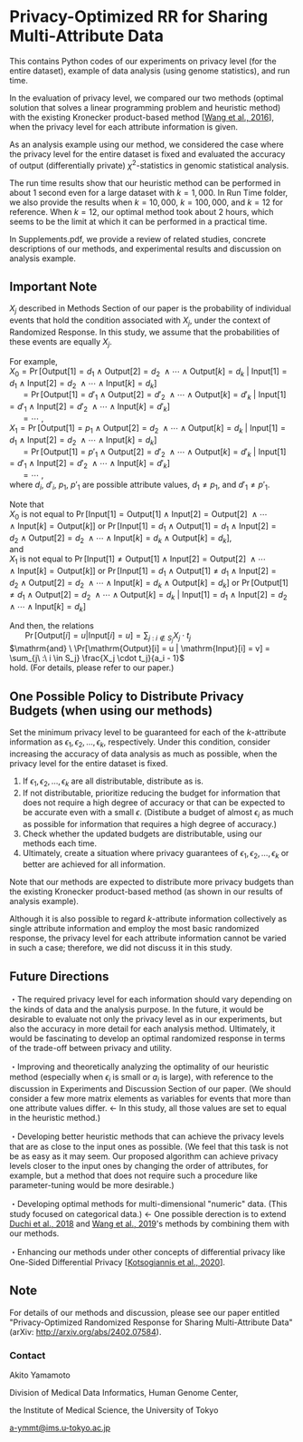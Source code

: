 # Privacy-Optimized RR for Sharing Multi-Attribute Data

This contains Python codes of our experiments on privacy level (for the entire dataset), example of data analysis (using genome statistics), and run time.

In the evaluation of privacy level, we compared our two methods (optimal solution that solves a linear programming problem and heuristic method) with the existing Kronecker product-based method [[Wang et al., 2016](https://ceur-ws.org/Vol-1558/paper35.pdf)], when the privacy level for each attribute information is given. 

As an analysis example using our method, we considered the case where the privacy level for the entire dataset is fixed and evaluated the accuracy of output (differentially private) $\chi^2$-statistics in genomic statistical analysis.

The run time results show that our heuristic method can be performed in about $1$ second even for a large dataset with $k = 1,000$. In Run Time folder, we also provide the results when $k = 10,000$, $k = 100,000$, and $k = 12$ for reference. When $k = 12$, our optimal method took about $2$ hours, which seems to be the limit at which it can be performed in a practical time.

In Supplements.pdf, we provide a review of related studies, concrete descriptions of our methods, and experimental results and discussion on analysis example.

## Important Note
$X_j$ described in Methods Section of our paper is the probability of individual events that hold the condition associated with $X_j$, under the context of Randomized Response. In this study, we assume that the probabilities of these events are equally $X_j$.

For example,  
$X_{0} = \Pr[\mathrm{Output}[1] = d_1 \ \land \ \mathrm{Output}[2] = d_2 \ \land \cdots \land \mathrm{Output}[k] = d_k \ | \ \mathrm{Input}[1] = d_1 \ \land \ \mathrm{Input}[2] = d_2 \ \land \cdots \land \mathrm{Input}[k] = d_k]$  
$\ \ \ \ \ = \Pr[\mathrm{Output}[1] = d'_1 \ \land \ \mathrm{Output}[2] = d'_2 \ \land \cdots \land \mathrm{Output}[k] = d'_k \ | \ \mathrm{Input}[1] = d'_1 \ \land \ \mathrm{Input}[2] = d'_2 \ \land \cdots \land \mathrm{Input}[k] = d'_k]$  
$\ \ \ \ \ = \cdots$  ,  
$X_1 = \Pr[\mathrm{Output}[1] = p_1 \ \land \ \mathrm{Output}[2] = d_2 \ \land \cdots \land \mathrm{Output}[k] = d_k \ | \ \mathrm{Input}[1] = d_1 \ \land \ \mathrm{Input}[2] = d_2 \ \land \cdots \land \mathrm{Input}[k] = d_k]$  
$\ \ \ \ \ = \Pr[\mathrm{Output}[1] = p'_1 \ \land \ \mathrm{Output}[2] = d'_2 \ \land \cdots \land \mathrm{Output}[k] = d'_k \ | \ \mathrm{Input}[1] = d'_1 \ \land \ \mathrm{Input}[2] = d'_2 \ \land \cdots \land \mathrm{Input}[k] = d'_k]$  
$\ \ \ \ \ = \cdots$  ,  
where $d_i, \ d'_i, \ p_1, \ p'_1$ are possible attribute values, $d_1 \neq p_1$, and $d'_1 \neq p'_1$.

Note that  
$X_{0}$ is not equal to $\Pr[\mathrm{Input}[1] = \mathrm{Output}[1] \ \land \ \mathrm{Input}[2] = \mathrm{Output}[2] \ \land \cdots \land \ \mathrm{Input}[k] = \mathrm{Output}[k]]$ or $\Pr[\mathrm{Input}[1] = d_1 \ \land \ \mathrm{Output}[1] = d_1 \ \land \ \mathrm{Input}[2] = d_2 \ \land \ \mathrm{Output}[2] = d_2 \ \land \cdots \land \mathrm{Input}[k] = d_k \ \land \ \mathrm{Output}[k] = d_k]$,  
and  
$X_1$ is not equal to $\Pr[\mathrm{Input}[1] \neq \mathrm{Output}[1] \ \land \ \mathrm{Input}[2] = \mathrm{Output}[2] \ \land \cdots \land \ \mathrm{Input}[k] = \mathrm{Output}[k]]$ or $\Pr[\mathrm{Input}[1] = d_1 \ \land \ \mathrm{Output}[1] \neq d_1 \ \land \ \mathrm{Input}[2] = d_2 \ \land \ \mathrm{Output}[2] = d_2 \ \land \cdots \land \mathrm{Input}[k] = d_k \ \land \ \mathrm{Output}[k] = d_k]$ or $\Pr[\mathrm{Output}[1] \neq d_1 \ \land \ \mathrm{Output}[2] = d_2 \ \land \cdots \land \mathrm{Output}[k] = d_k \ | \ \mathrm{Input}[1] = d_1 \ \land \ \mathrm{Input}[2] = d_2 \ \land \cdots \land \mathrm{Input}[k] = d_k]$

And then, the relations  
$\ \ \ \ \ \ \ \Pr[\mathrm{Output}[i] = u | \mathrm{Input}[i] = u] = \sum_{j\ :\ i \notin S_j} X_j \cdot t_j$  
$\mathrm{and} \ \Pr[\mathrm{Output}[i] = u | \mathrm{Input}[i] = v] = \sum_{j\ :\ i \in S_j} \frac{X_j \cdot t_j}{a_i - 1}$  
hold. (For details, please refer to our paper.)

## One Possible Policy to Distribute Privacy Budgets (when using our methods)

Set the minimum privacy level to be guaranteed for each of the $k$-attribute information as $\epsilon_1, \epsilon_2, \dots, \epsilon_k$, respectively. Under this condition, consider increasing the accuracy of data analysis as much as possible, when the privacy level for the entire dataset is fixed.

1. If $\epsilon_1, \epsilon_2, \dots, \epsilon_k$ are all distributable, distribute as is.
2. If not distributable, prioritize reducing the budget for information that does not require a high degree of accuracy or that can be expected to be accurate even with a small $\epsilon$. (Distibute a budget of almost $\epsilon_i$ as much as possible for information that requires a high degree of accuracy.)
3. Check whether the updated budgets are distributable, using our methods each time.
4. Ultimately, create a situation where privacy guarantees of $\epsilon_1, \epsilon_2, \dots, \epsilon_k$ or better are achieved for all information.

Note that our methods are expected to distribute more privacy budgets than the existing Kronecker product-based method (as shown in our results of analysis example).

Although it is also possible to regard $k$-attribute information collectively as single attribute information and employ the most basic randomized response, the privacy level for each attribute information cannot be varied in such a case; therefore, we did not discuss it in this study.

## Future Directions
・The required privacy level for each information should vary depending on the kinds of data and the analysis purpose. In the future, it would be desirable to evaluate not only the privacy level as in our experiments, but also the accuracy in more detail for each analysis method. Ultimately, it would be fascinating to develop an optimal randomized response in terms of the trade-off between privacy and utility.

・Improving and theoretically analyzing the optimality of our heuristic method (especially when $\epsilon_i$ is small or $a_i$ is large), with reference to the discussion in Experiments and Discussion Section of our paper. (We should consider a few more matrix elements as variables for events that more than one attribute values differ. ← In this study, all those values are set to equal in the heuristic method.)

・Developing better heuristic methods that can achieve the privacy levels that are as close to the input ones as possible. (We feel that this task is not be as easy as it may seem. Our proposed algorithm can achieve privacy levels closer to the input ones by changing the order of attributes, for example, but a method that does not require such a procedure like parameter-tuning would be more desirable.) 

・Developing optimal methods for multi-dimensional "numeric" data. (This study focused on categorical data.) ← One possible derection is to extend [Duchi et al., 2018](https://doi.org/10.1080/01621459.2017.1389735) and [Wang et al., 2019](https://ieeexplore.ieee.org/abstract/document/8731512)'s methods by combining them with our methods.

・Enhancing our methods under other concepts of differential privacy like One-Sided Differential Privacy [[Kotsogiannis et al., 2020](https://ieeexplore.ieee.org/document/9101725)].

## Note

For details of our methods and discussion, please see our paper entitled "Privacy-Optimized Randomized Response for Sharing Multi-Attribute Data" (arXiv: http://arxiv.org/abs/2402.07584).

### Contact
Akito Yamamoto

Division of Medical Data Informatics, Human Genome Center,

the Institute of Medical Science, the University of Tokyo

a-ymmt@ims.u-tokyo.ac.jp
